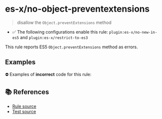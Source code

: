 # es-x/no-object-preventextensions
> disallow the `Object.preventExtensions` method

- ✅ The following configurations enable this rule: `plugin:es-x/no-new-in-es5` and `plugin:es-x/restrict-to-es3`

This rule reports ES5 `Object.preventExtensions` method as errors.

## Examples

⛔ Examples of **incorrect** code for this rule:

<eslint-playground type="bad" code="/*eslint es-x/no-object-preventextensions: error */
Object.preventExtensions(obj)
" />

## 📚 References

- [Rule source](https://github.com/ota-meshi/eslint-plugin-es-x/blob/v5.0.0/lib/rules/no-object-preventextensions.js)
- [Test source](https://github.com/ota-meshi/eslint-plugin-es-x/blob/v5.0.0/tests/lib/rules/no-object-preventextensions.js)
